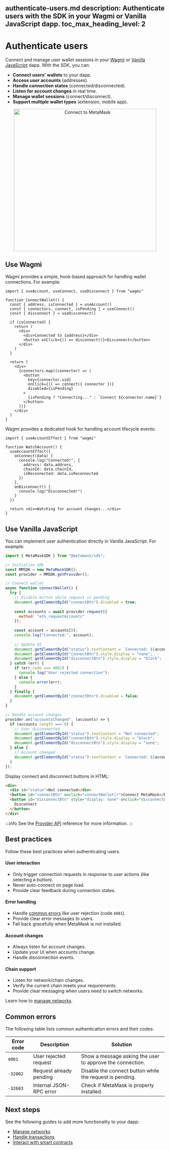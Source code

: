 authenticate-users.md
description: Authenticate users with the SDK in your Wagmi or Vanilla JavaScript dapp.
toc_max_heading_level: 2
---

# Authenticate users

Connect and manage user wallet sessions in your [Wagmi](#use-wagmi) or
[Vanilla JavaScript](#use-vanilla-javascript) dapp.
With the SDK, you can:

- **Connect users' wallets** to your dapp.
- **Access user accounts** (addresses).
- **Handle connection states** (connected/disconnected).
- **Listen for account changes** in real time.
- **Manage wallet sessions** (connect/disconnect).
- **Support multiple wallet types** (extension, mobile app).

<p align="center">
  <a href="https://metamask-sdk-examples.vercel.app/" target="_blank">
    <img src={require("../_assets/connect.gif").default} alt="Connect to MetaMask" width="450px" />
  </a>
</p>

## Use Wagmi

Wagmi provides a simple, hook-based approach for handling wallet connections.
For example:

```tsx title="Handle wallet connections"
import { useAccount, useConnect, useDisconnect } from "wagmi"

function ConnectWallet() {
  const { address, isConnected } = useAccount()
  const { connectors, connect, isPending } = useConnect()
  const { disconnect } = useDisconnect()

  if (isConnected) {
    return (
      <div>
        <div>Connected to {address}</div>
        <button onClick={() => disconnect()}>Disconnect</button>
      </div>
    )
  }

  return (
    <div>
      {connectors.map((connector) => (
        <button
          key={connector.uid}
          onClick={() => connect({ connector })}
          disabled={isPending}
        >
          {isPending ? "Connecting..." : `Connect ${connector.name}`}
        </button>
      ))}
    </div>
  )
}
```

Wagmi provides a dedicated hook for handling account lifecycle events:

```tsx
import { useAccountEffect } from "wagmi"

function WatchAccount() {
  useAccountEffect({
    onConnect(data) {
      console.log("Connected!", {
        address: data.address,
        chainId: data.chainId,
        isReconnected: data.isReconnected
      })
    },
    onDisconnect() {
      console.log("Disconnected!")
    }
  })
  
  return <div>Watching for account changes...</div>
}
```

## Use Vanilla JavaScript

You can implement user authentication directly in Vanilla JavaScript.
For example:

```javascript
import { MetaMaskSDK } from "@metamask/sdk";

// Initialize SDK
const MMSDK = new MetaMaskSDK();
const provider = MMSDK.getProvider();

// Connect wallet
async function connectWallet() {
  try {
    // Disable button while request is pending
    document.getElementById("connectBtn").disabled = true;
    
    const accounts = await provider.request({ 
      method: "eth_requestAccounts" 
    });
    
    const account = accounts[0];
    console.log("Connected:", account);
    
    // Update UI
    document.getElementById("status").textContent = `Connected: ${account}`;
    document.getElementById("connectBtn").style.display = "none";
    document.getElementById("disconnectBtn").style.display = "block";
  } catch (err) {
    if (err.code === 4001) {
      console.log("User rejected connection");
    } else {
      console.error(err);
    }
  } finally {
    document.getElementById("connectBtn").disabled = false;
  }
}

// Handle account changes
provider.on("accountsChanged", (accounts) => {
  if (accounts.length === 0) {
    // User disconnected
    document.getElementById("status").textContent = "Not connected";
    document.getElementById("connectBtn").style.display = "block";
    document.getElementById("disconnectBtn").style.display = "none";
  } else {
    // Account changed
    document.getElementById("status").textContent = `Connected: ${accounts[0]}`;
  }
});
```

Display connect and disconnect buttons in HTML:

```html
<div>
  <div id="status">Not connected</div>
  <button id="connectBtn" onclick="connectWallet()">Connect MetaMask</button>
  <button id="disconnectBtn" style="display: none" onclick="disconnectWallet()">
    Disconnect
  </button>
</div>
```

:::info
See the [Provider API](/wallet/reference/provider-api) reference for more information.
:::

## Best practices

Follow these best practices when authenticating users.

#### User interaction

- Only trigger connection requests in response to user actions (like selecting a button).
- Never auto-connect on page load.
- Provide clear feedback during connection states.

#### Error handling

- Handle [common errors](#common-errors) like user rejection (code `4001`).
- Provide clear error messages to users.
- Fall back gracefully when MetaMask is not installed.

#### Account changes

- Always listen for account changes.
- Update your UI when accounts change.
- Handle disconnection events.

#### Chain support

- Listen for network/chain changes.
- Verify the current chain meets your requirements.
- Provide clear messaging when users need to switch networks.

Learn how to [manage networks](manage-networks.md).

## Common errors

The following table lists common authentication errors and their codes:

| Error code | Description | Solution |
|------------|-------------|----------|
| `4001`   | User rejected request   | Show a message asking the user to approve the connection. |
| `-32002` | Request already pending | Disable the connect button while the request is pending. |
| `-32603` | Internal JSON-RPC error | Check if MetaMask is properly installed. |

## Next steps

See the following guides to add more functionality to your dapp:

- [Manage networks](manage-networks.md)
- [Handle transactions](handle-transactions.md)
- [Interact with smart contracts](interact-with-contracts.md)
